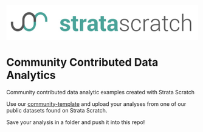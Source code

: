 ![strata scratch](visualizations/sslogo.jpg) 

# Community Contributed Data Analytics
Community contributed data analytic examples created with Strata Scratch

Use our [community-template](https://github.com/stratascratch/community-contributions/tree/master/community-template) and upload your analyses from one of our public datasets found on Strata Scratch.

Save your analysis in a folder and push it into this repo!
